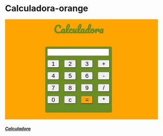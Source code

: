 # Calculadora-orange
![calculadora](https://github.com/lrolivera/Calculadora-orange/blob/master/calculadora.jpeg)
<h5> <a href="https://calculadora-orange.netlify.app/"> Calculadora </a>
 
